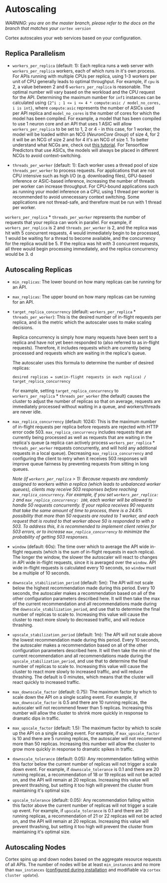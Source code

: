 # Autoscaling

_WARNING: you are on the master branch, please refer to the docs on the branch that matches your `cortex version`_

Cortex autoscales your web services based on your configuration.

## Replica Parallelism

* `workers_per_replica` (default: 1): Each replica runs a web server with `workers_per_replica` workers, each of which runs in it's own process. For APIs running with multiple CPUs per replica, using 1-3 workers per unit of CPU generally leads to optimal throughput. For example, if `cpu` is 2, a value between 2 and 6 `workers_per_replica` is reasonable. The optimal number will vary based on the workload and the CPU request for the API. Determining the maximum number for `inf1` instances can be calculated using `{2^i ; 1 <= i <= 4 * compute:asic / model_no_cores, i is int}`, where `compute:asic` represents the number of ASICs used per API replica and `model_no_cores` is the number of cores for which the model has been compiled. For example, a model that has been compiled to use 1 neuron core and an API that uses 1 ASIC will allow `workers_per_replica` to be set to 1, 2 or 4 - in this case, for 1 worker, the model will be loaded within an NCG (*NeuronCore Group*) of size 4, for 2 it will be an NCG of size 2 and for 4 it's an NCG of size 1. To better understand what NCGs are, check out [this tutorial](https://github.com/aws/aws-neuron-sdk/blob/master/docs/tensorflow-neuron/tutorial-NeuronCore-Group.md). For Tensorflow Predictors that use ASICs, the models will always be placed in different NCGs to avoid context-switching.

* `threads_per_worker` (default: 1): Each worker uses a thread pool of size `threads_per_worker` to process requests. For applications that are not CPU intensive such as high I/O (e.g. downloading files), GPU-based inference or ASIC-based inference, increasing the number of threads per worker can increase throughput. For CPU-bound applications such as running your model inference on a CPU, using 1 thread per worker is recommended to avoid unnecessary context switching. Some applications are not thread-safe, and therefore must be run with 1 thread per worker.

`workers_per_replica` * `threads_per_worker` represents the number of requests that your replica can work in parallel. For example, if `workers_per_replica` is 2 and `threads_per_worker` is 2, and the replica was hit with 5 concurrent requests, 4 would immediately begin to be processed, 1 would be waiting for a thread to become available, and the concurrency for the replica would be 5. If the replica was hit with 3 concurrent requests, all three would begin processing immediately, and the replica concurrency would be 3. d

## Autoscaling Replicas

* `min_replicas`: The lower bound on how many replicas can be running for an API.

* `max_replicas`: The upper bound on how many replicas can be running for an API.

* `target_replica_concurrency` (default: `workers_per_replica` * `threads_per_worker`): This is the desired number of in-flight requests per replica, and is the metric which the autoscaler uses to make scaling decisions.

  Replica concurrency is simply how many requests have been sent to a replica and have not yet been responded to (also referred to as in-flight requests). Therefore, it includes requests which are currently being processed and requests which are waiting in the replica's queue.

  The autoscaler uses this formula to determine the number of desired replicas:

  `desired replicas = sum(in-flight requests in each replica) / target_replica_concurrency`

  For example, setting `target_replica_concurrency` to `workers_per_replica` * `threads_per_worker` (the default) causes the cluster to adjust the number of replicas so that on average, requests are immediately processed without waiting in a queue, and workers/threads are never idle.

* `max_replica_concurrency` (default: 1024): This is the maximum number of in-flight requests per replica before requests are rejected with HTTP error code 503. `max_replica_concurrency` includes requests that are currently being processed as well as requests that are waiting in the replica's queue (a replica can actively process `workers_per_replica` * `threads_per_worker` requests concurrently, and will hold any additional requests in a local queue). Decreasing `max_replica_concurrency` and configuring the client to retry when it receives 503 responses will improve queue fairness by preventing requests from sitting in long queues.

  *Note (if `workers_per_replica` > 1): Because requests are randomly assigned to workers within a replica (which leads to unbalanced worker queues), clients may receive 503 responses before reaching `max_replica_concurrency`. For example, if you set `workers_per_replica: 2` and `max_replica_concurrency: 100`, each worker will be allowed to handle 50 requests concurrently. If your replica receives 90 requests that take the same amount of time to process, there is a 24.6% possibility that more than 50 requests are routed to 1 worker, and each request that is routed to that worker above 50 is responded to with a 503. To address this, it is recommended to implement client retries for 503 errors, or to increase `max_replica_concurrency` to minimize the probability of getting 503 responses.*

* `window` (default: 60s): The time over which to average the API wide in-flight requests (which is the sum of in-flight requests in each replica). The longer the window, the slower the autoscaler will react to changes in API wide in-flight requests, since it is averaged over the `window`. API wide in-flight requests is calculated every 10 seconds, so `window` must be a multiple of 10 seconds.

* `downscale_stabilization_period` (default: 5m): The API will not scale below the highest recommendation made during this period. Every 10 seconds, the autoscaler makes a recommendation based on all of the other configuration parameters described here. It will then take the max of the current recommendation and all recommendations made during the `downscale_stabilization_period`, and use that to determine the final number of replicas to scale to. Increasing this value will cause the cluster to react more slowly to decreased traffic, and will reduce thrashing.

* `upscale_stabilization_period` (default: 1m): The API will not scale above the lowest recommendation made during this period. Every 10 seconds, the autoscaler makes a recommendation based on all of the other configuration parameters described here. It will then take the min of the current recommendation and all recommendations made during the `upscale_stabilization_period`, and use that to determine the final number of replicas to scale to. Increasing this value will cause the cluster to react more slowly to increased traffic, and will reduce thrashing. The default is 0 minutes, which means that the cluster will react quickly to increased traffic.

* `max_downscale_factor` (default: 0.75): The maximum factor by which to scale down the API on a single scaling event. For example, if `max_downscale_factor` is 0.5 and there are 10 running replicas, the autoscaler will not recommend fewer than 5 replicas. Increasing this number will allow the cluster to shrink more quickly in response to dramatic dips in traffic.

* `max_upscale_factor` (default: 1.5): The maximum factor by which to scale up the API on a single scaling event. For example, if `max_upscale_factor` is 10 and there are 5 running replicas, the autoscaler will not recommend more than 50 replicas. Increasing this number will allow the cluster to grow more quickly in response to dramatic spikes in traffic.

* `downscale_tolerance` (default: 0.05): Any recommendation falling within this factor below the current number of replicas will not trigger a scale down event. For example, if `downscale_tolerance` is 0.1 and there are 20 running replicas, a recommendation of 18 or 19 replicas will not be acted on, and the API will remain at 20 replicas. Increasing this value will prevent thrashing, but setting it too high will prevent the cluster from maintaining it's optimal size.

* `upscale_tolerance` (default: 0.05): Any recommendation falling within this factor above the current number of replicas will not trigger a scale up event. For example, if `upscale_tolerance` is 0.1 and there are 20 running replicas, a recommendation of 21 or 22 replicas will not be acted on, and the API will remain at 20 replicas. Increasing this value will prevent thrashing, but setting it too high will prevent the cluster from maintaining it's optimal size.

## Autoscaling Nodes

Cortex spins up and down nodes based on the aggregate resource requests of all APIs. The number of nodes will be at least `min_instances` and no more than `max_instances` ([configured during installation](../cluster-management/config.md) and modifiable via `cortex cluster update`).
